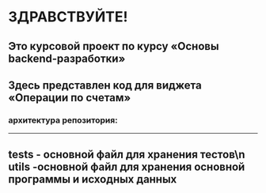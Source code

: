 # ЗДРАВСТВУЙТЕ!
## Это курсовой проект по курсу «Основы backend-разработки»
## Здесь представлен код для виджета «Операции по счетам»
### архитектура репозитория:
---
tests - основной файл для хранения тестов\n
utils -основной файл для хранения основной программы и исходных данных
---
